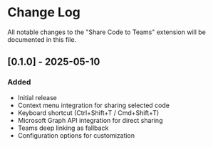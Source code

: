 # Change Log

All notable changes to the "Share Code to Teams" extension will be documented in this file.

## [0.1.0] - 2025-05-10

### Added
- Initial release
- Context menu integration for sharing selected code
- Keyboard shortcut (Ctrl+Shift+T / Cmd+Shift+T)
- Microsoft Graph API integration for direct sharing
- Teams deep linking as fallback
- Configuration options for customization
